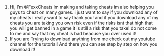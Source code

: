1. Hi, I’m @FexxCheats im making and taking cheats
im also helping you guys to cheat on many games.
i just want to say if you download any of my cheats i really want to say thank you!
and if you download any of my cheats you are taking you own risk even if the risks isnt that high that you will get banned in a game it is still a risk that you take!
do not come to me and say that my cheat is bad beacuse you over used it!
2. If you are Trying to download anything from me check out my youtube channel for the tutorial! And there you can see step by step on how you download it!
